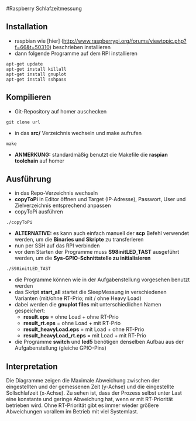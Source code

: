 #Raspberry Schlafzeitmessung

## Installation

* raspbian wie [hier] (http://www.raspberrypi.org/forums/viewtopic.php?f=66&t=50310) beschrieben installieren
* dann folgende Programme auf dem RPI installieren

```
apt-get update
apt-get install killall
apt-get install gnuplot
apt-get install sshpass
```

## Kompilieren

* Git-Repository auf homer auschecken

```
git clone url
```

* in das __src/__ Verzeichnis wechseln und make aufrufen

```
make
```

* __ANMERKUNG:__ standardmäßig benutzt die Makefile die __raspian toolchain__ auf homer

## Ausführung

* in das Repo-Verzeichnis wechseln
* __copyToPi__ in Editor öffnen und Target (IP-Adresse), Passwort, User und Zielverzeichnis entsprechend anpassen
* copyToPi ausführen

```
./copyToPi
```
* __ALTERNATIVE:__ es kann auch einfach manuell der __scp__ Befehl verwendet werden, um die __Binaries und Skripte__ zu transferieren
* nun per SSH auf das RPI verbinden
* vor dem Starten der Programme muss __S98initLED_TAST__ ausgeführt werden, um die __Sys-GPIO-Schnittstelle zu initialisieren__

```
./S98initLED_TAST
```

* die Programme können wie in der Aufgabenstellung vorgesehen benutzt werden
* das Skript __start_all__ startet die SleepMessung in verschiedenen Varianten (mit/ohne RT-Prio; mit / ohne Heavy Load)
* dabei werden die __gnuplot files__ mit unterschiedlichen Namen gespeichert:
  * __result.eps__ = ohne Load + ohne RT-Prio
  * __result_rt.eps__ = ohne Load + mit RT-Prio
  * __result_heavyLoad.eps__ = mit Load + ohne RT-Prio
  * __result_heavyLoad_rt.eps__ = mit Load + mit RT-Prio
* die Programme __switch__ und __led5__ benötigen denselben Aufbau aus der Aufgabenstellung (gleiche GPIO-Pins)

## Interpretation

Die Diagramme zeigen die Maximale Abweichung zwischen der eingestellten und der gemessenen Zeit (y-Achse) und die eingestellte Sollschlafzeit (x-Achse).
Zu sehen ist, dass der Prozess selbst unter Last eine konstante und geringe Abweichung hat, wenn er mit RT-Priorität betrieben wird. Ohne RT-Priorität gibt es immer wieder größere Abweichungen vorallem im Betrieb mit viel Systemlast.

